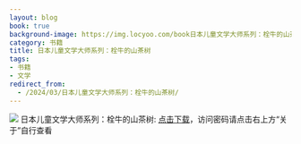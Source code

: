 ```yaml
---
layout: blog
book: true
background-image: https://img.locyoo.com/book日本儿童文学大师系列：栓牛的山茶树.jpg
category: 书籍
title: 日本儿童文学大师系列：栓牛的山茶树
tags:
- 书籍
- 文学
redirect_from:
  - /2024/03/日本儿童文学大师系列：栓牛的山茶树/
---
```

![](https://img.locyoo.com/book日本儿童文学大师系列：栓牛的山茶树.jpg)
日本儿童文学大师系列：栓牛的山茶树: <a name = "ref1" href="https://url18.ctfile.com/f/50983618-1380049189-473b84?p=3619">点击下载</a>，访问密码请点击右上方“关于”自行查看